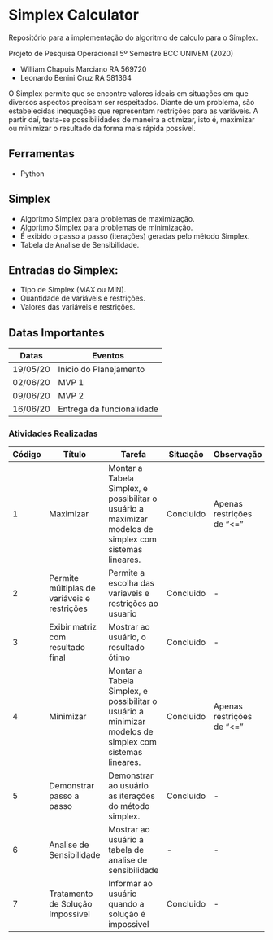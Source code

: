 # Simplex Calculator

Repositório para a implementação do algoritmo de calculo para o Simplex.

Projeto de Pesquisa Operacional
5º Semestre BCC UNIVEM (2020)

- William Chapuis Marciano    RA 569720  
- Leonardo Benini Cruz        RA 581364

O Simplex permite que se encontre valores ideais em situações em que diversos aspectos precisam ser respeitados. Diante de um problema, são estabelecidas inequações que representam restrições para as variáveis. A partir daí, testa-se possibilidades de maneira a otimizar, isto é, maximizar ou minimizar o resultado da forma mais rápida possível.

## Ferramentas

- Python

## Simplex

- Algoritmo Simplex para problemas de maximização.
- Algoritmo Simplex para problemas de minimização.
- É exibido o passo a passo (iterações) geradas pelo método Simplex.
- Tabela de Analise de Sensibilidade.

## Entradas do Simplex:

- Tipo de Simplex (MAX ou MIN).
- Quantidade de variáveis e restrições.
- Valores das variáveis e restrições.

## Datas Importantes

Datas | Eventos
--------- | ------
19/05/20     | Início do Planejamento
02/06/20     | MVP 1
09/06/20     | MVP 2
16/06/20     | Entrega da funcionalidade

### Atividades Realizadas

Código | Título | Tarefa | Situação | Observação
--------- | ------ | -------| -------| -------
1 | Maximizar | Montar a Tabela Simplex, e possibilitar o usuário a maximizar modelos de simplex com sistemas lineares. | Concluido | Apenas restrições de “<=”
2 | Permite múltiplas de variáveis e restrições | Permite a escolha das variaveis e restrições ao usuario | Concluido | -
3 | Exibir matriz com resultado final | Mostrar ao usuário, o resultado ótimo | Concluido | -
4 | Minimizar | Montar a Tabela Simplex, e possibilitar o usuário a minimizar modelos de simplex com sistemas lineares. | Concluido | Apenas restrições de “<=”
5 | Demonstrar passo a passo | Demonstrar ao usuário as iterações do método simplex. | Concluido | -
6 | Analise de Sensibilidade | Mostrar ao usuário a tabela de analise de sensibilidade | - | -
7 | Tratamento de Solução Impossivel | Informar ao usuário quando a solução é impossivel | Concluido | -
